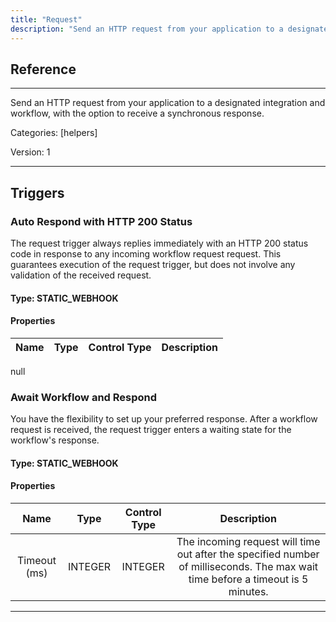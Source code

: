 ```yaml
---
title: "Request"
description: "Send an HTTP request from your application to a designated integration and workflow, with the option to receive a synchronous response."
---
```

## Reference
<hr />

Send an HTTP request from your application to a designated integration and workflow, with the option to receive a synchronous response.


Categories: [helpers]


Version: 1

<hr />




## Triggers


### Auto Respond with HTTP 200 Status
The request trigger always replies immediately with an HTTP 200 status code in response to any incoming workflow request request. This guarantees execution of the request trigger, but does not involve any validation of the received request.

#### Type: STATIC_WEBHOOK
#### Properties

|      Name      |     Type     |     Control Type     |     Description     |
|:--------------:|:------------:|:--------------------:|:-------------------:|
null





### Await Workflow and Respond
You have the flexibility to set up your preferred response. After a workflow request is received, the request trigger enters a waiting state for the workflow's response.

#### Type: STATIC_WEBHOOK
#### Properties

|      Name      |     Type     |     Control Type     |     Description     |
|:--------------:|:------------:|:--------------------:|:-------------------:|
| Timeout (ms) | INTEGER | INTEGER  |  The incoming request will time out after the specified number of milliseconds. The max wait time before a timeout is 5 minutes.  |





<hr />



